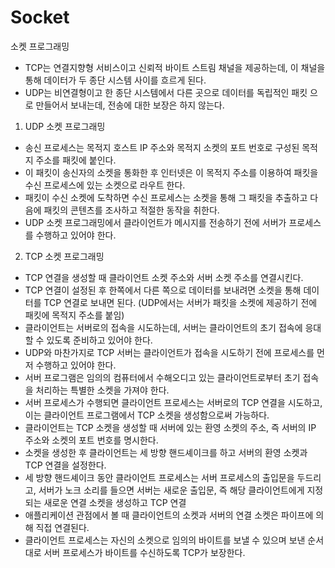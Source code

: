 # Socket

소켓 프로그래밍
 - TCP는 연결지향형 서비스이고 신뢰적 바이트 스트림 채널을 제공하는데,
   이 채널을 통해 데이터가 두 종단 시스템 사이를 흐르게 된다.
 - UDP는 비연결형이고 한 종단 시스템에서 다른 곳으로 데이터를 독립적인 패킷
   으로 만들어서 보내는데, 전송에 대한 보장은 하지 않는다.

1. UDP 소켓 프로그래밍
 - 송신 프로세스는 목적지 호스트 IP 주소와 목적지 소켓의 포트 번호로 구성된 
   목적지 주소를 패킷에 붙인다.
 - 이 패킷이 송신자의 소켓을 통화한 후 인터넷은 이 목적지 주소를 이용하여
   패킷을 수신 프로세스에 있는 소켓으로 라우트 한다.
 - 패킷이 수신 소켓에 도착하면 수신 프로세스는 소켓을 통해 그 패킷을 
   추출하고 다음에 패킷의 콘텐츠를 조사하고 적절한 동작을 취한다.
 - UDP 소켓 프로그래밍에서 클라이언트가 메시지를 전송하기 전에 서버가
   프로세스를 수행하고 있어야 한다.

2. TCP 소켓 프로그래밍
 - TCP 연결을 생성할 때 클라이언트 소켓 주소와 서버 소켓 주소를 연결시킨다.
 - TCP 연결이 설정된 후 한쪽에서 다른 쪽으로 데이터를 보내려면 소켓을 통해
   데이터를 TCP 연결로 보내면 된다.
   (UDP에서는 서버가 패킷을 소켓에 제공하기 전에 패킷에 목적지 주소를 붙임)
 - 클라이언트는 서버로의 접속을 시도하는데, 서버는 클라이언트의 초기 접속에 
   응대할 수 있도록 준비하고 있어야 한다.
 - UDP와 마찬가지로 TCP 서버는 클라이언트가 접속을 시도하기 전에 
   프로세스를 먼저 수행하고 있어야 한다.
 - 서버 프로그램은 임의의 컴퓨터에서 수해오디고 있는 클라이언트로부터 
   초기 접속을 처리하는 특별한 소켓을 가져야 한다.
 - 서버 프로세스가 수행되면 클라이언트 프로세스는 서버로의 TCP 연결을 
   시도하고, 이는 클라이언트 프로그램에서 TCP 소켓을 생성함으로써 가능하다.
 - 클라이언트는 TCP 소켓을 생성할 때 서버에 있는 환영 소켓의 주소, 
   즉 서버의 IP 주소와 소켓의 포트 번호를 명시한다.
 - 소켓을 생성한 후 클라이언트는 세 방향 핸드셰이크를 하고 
   서버의 환영 소켓과 TCP 연결을 설정한다.
 - 세 방향 핸드셰이크 동안 클라이언트 프로세스는 서버 프로세스의 출입문을
   두드리고, 서버가 노크 소리를 들으면 서버는 새로운 출입문, 
   즉 해당 클라이언트에게 지정되는 새로운 연결 소켓을 생성하고 TCP 연결
 - 애플리케이션 관점에서 볼 때 클라이언트의 소켓과 서버의 연결 소켓은 
   파이프에 의해 직접 연결된다.
 - 클라이언트 프로세스는 자신의 소켓으로 임의의 바이트를 보낼 수 있으며 
   보낸 순서대로 서버 프로세스가 바이트를 수신하도록 TCP가 보장한다.
